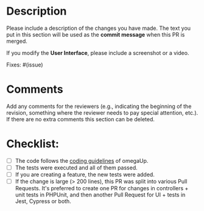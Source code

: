 # Description

Please include a description of the changes you have made. The text you put in this section will be used as the **commit message** when this PR is merged.

If you modify the **User Interface**, please include a screenshot or a video.

Fixes: #(issue)

# Comments

Add any comments for the reviewers (e.g., indicating the beginning of the revision, something where the reviewer needs to pay special attention, etc.). If  there are no extra comments this section can be deleted.

# Checklist:

- [ ] The code follows the [coding guidelines](https://github.com/omegaup/omegaup/wiki/Coding-guidelines) of omegaUp.
- [ ] The tests were executed and all of them passed.
- [ ] If you are creating a feature, the new tests were added.
- [ ] If the change is large (> 200 lines), this PR was split into various Pull Requests. It's preferred to create one PR for changes in controllers + unit tests in PHPUnit,  and then another Pull Request for UI + tests in Jest, Cypress or both.
